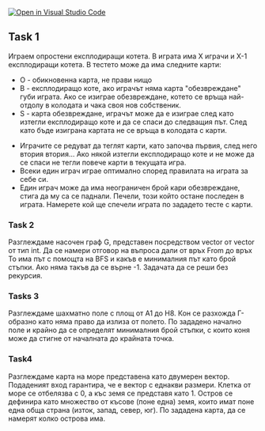 [![Open in Visual Studio Code](https://classroom.github.com/assets/open-in-vscode-c66648af7eb3fe8bc4f294546bfd86ef473780cde1dea487d3c4ff354943c9ae.svg)](https://classroom.github.com/online_ide?assignment_repo_id=9315291&assignment_repo_type=AssignmentRepo)
## Task 1
Играем опростени експлодиращи котета.
В играта има X играчи и X-1 експлодиращи котета. В тестето може да има следните карти:
 * O - обикновенна карта, не прави нищо
 * B - експлодиращо коте, ако играчът няма карта "обезвреждане" губи играта. Ако се изиграе обезвреждане, котето се връща най-отдолу в колодата и чака своя нов собственик.
 * S - карта обезвреждане, играчът може да е изиграе след като изтегли експлодиращо коте и да се спаси до следващия път. След като бъде изиграна картата не се връща в колодата с карти.
 - Играчите се редуват да теглят карти, като започва първия, след него втория втория... Ако някой изтегли експлодиращо коте и не може да се спаси не тегли повече карти в текущата игра.
 - Всеки един играч играе оптимално според правилата на играта за себе си.
 - Един играч може да има неограничен брой кари обезвреждане, стига да му са се паднали.
Печели, този който остане последен в играта. Намерете кой ще спечели играта по зададето тесте с карти.

### Task 2
Разглеждаме насочен граф G, представен посредством vector от vector от тип int. 
Да се намери отговор на въпроса дали от връх From до връх To има път с помощта на BFS и какъв е минималния път като брой стъпки. Ако няма такъв да се върне -1.
Задачата да се реши без рекурсия. 

### Tasks 3
Разглеждаме шахматно поле с площ от A1 до H8. Кон се разхожда Г-образно като няма право да излиза от полето. 
По зададено начално поле и крайно да се определят минималния брой стъпки, с които коня може да стигне от началната до крайната точка.

### Task4
Разглеждаме карта на море представена като двумерен вектор. Подаденият вход гарантира, че е вектор с еднакви размери.
Клетка от море се отбелязва с 0, а къс земя се представя като 1.
Остров се дефинира като множество от късове (поне една) земя, които имат поне една обща страна (изток, запад, север, юг).
По зададена карта, да се намерят колко острова има.
